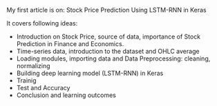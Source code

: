 My first article is on: Stock Price Prediction Using LSTM-RNN in Keras

It covers following ideas:

- Introduction on Stock Price, source of data, importance of Stock Prediction in Finance and Economics.
- Time-series data, introduction to the dataset and OHLC average
- Loading modules, importing data and Data Preprocessing: cleaning, normalizing
- Building deep learning model (LSTM-RNN) in Keras
- Trainig
- Test and Accuracy
- Conclusion and learning outcomes

